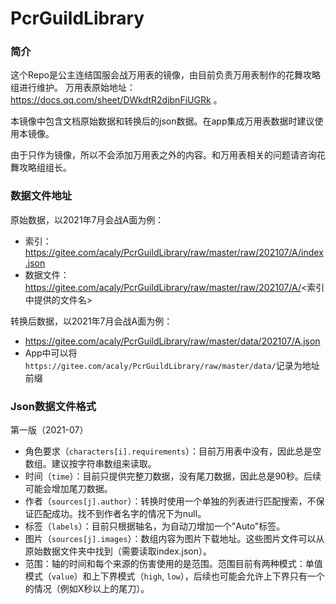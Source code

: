 # PcrGuildLibrary

### 简介

这个Repo是公主连结国服会战万用表的镜像，由目前负责万用表制作的花舞攻略组进行维护。
万用表原始地址：https://docs.qq.com/sheet/DWkdtR2djbnFiUGRk 。

本镜像中包含文档原始数据和转换后的json数据。在app集成万用表数据时建议使用本镜像。

由于只作为镜像，所以不会添加万用表之外的内容。和万用表相关的问题请咨询花舞攻略组组长。

### 数据文件地址

原始数据，以2021年7月会战A面为例：

* 索引：https://gitee.com/acaly/PcrGuildLibrary/raw/master/raw/202107/A/index.json
* 数据文件：https://gitee.com/acaly/PcrGuildLibrary/raw/master/raw/202107/A/<索引中提供的文件名>

转换后数据，以2021年7月会战A面为例：

* https://gitee.com/acaly/PcrGuildLibrary/raw/master/data/202107/A.json
* App中可以将`https://gitee.com/acaly/PcrGuildLibrary/raw/master/data/`记录为地址前缀

### Json数据文件格式

第一版（2021-07）

* 角色要求（`characters[i].requirements`）：目前万用表中没有，因此总是空数组。建议按字符串数组来读取。
* 时间（`time`）：目前只提供完整刀数据，没有尾刀数据，因此总是90秒。后续可能会增加尾刀数据。
* 作者（`sources[j].author`）：转换时使用一个单独的列表进行匹配搜索，不保证匹配成功。找不到作者名字的情况下为null。
* 标签（`labels`）：目前只根据轴名，为自动刀增加一个"Auto"标签。
* 图片（`sources[j].images`）：数组内容为图片下载地址。这些图片文件可以从原始数据文件夹中找到（需要读取index.json）。
* 范围：轴的时间和每个来源的伤害使用的是范围。范围目前有两种模式：单值模式（`value`）和上下界模式（`high`, `low`），后续也可能会允许上下界只有一个的情况（例如X秒以上的尾刀）。

